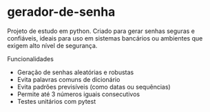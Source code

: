 # gerador-de-senha



Projeto de estudo em python. Criado para gerar senhas seguras e confiáveis, ideais para uso em sistemas bancários ou ambientes que exigem alto nível de segurança.

Funcionalidades

- Geração de senhas aleatórias e robustas
- Evita palavras comuns de dicionário
- Evita padrões previsíveis (como datas ou sequências)
- Permite até 3 números iguais consecutivos
- Testes unitários com pytest
